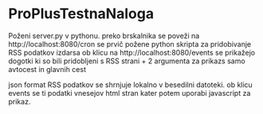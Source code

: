 # ProPlusTestnaNaloga
Poženi server.py v pythonu.
preko brskalnika se poveži na http://localhost:8080/cron se prvič požene python skripta za pridobivanje RSS podatkov izdarsa
ob klicu na http://localhost:8080/events se prikažejo dogotki ki so bili pridobljeni s RSS strani + 2 argumenta za prikazs samo avtocest in glavnih cest

json format RSS podatkov se shrnjuje lokalno v besedilni datoteki. ob klicu events se ti podatki vnesejov html stran kater potem uporabi javascript za prikaz.
